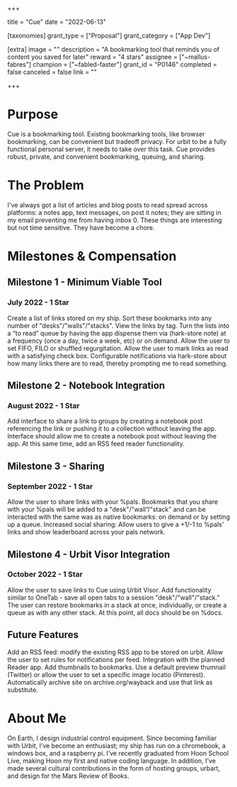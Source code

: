 +++

title = "Cue"
date = "2022-06-13"

[taxonomies]
grant_type = ["Proposal"]
grant_category = ["App Dev"]

[extra]
image = ""
description = "A bookmarking tool that reminds you of content you saved for later"
reward = "4 stars"
assignee = ["~mallus-fabres"]
champion = ["~fabled-faster"]
grant_id = "P0146"
completed = false
canceled = false
link = ""

+++

# Purpose
Cue is a bookmarking tool. Existing bookmarking tools, like browser bookmarking, can be convenient but tradeoff privacy. For urbit to be a fully functional personal server, it needs to take over this task. Cue provides robust, private, and convenient bookmarking, queuing, and sharing.

# The Problem
I've always got a list of articles and blog posts to read spread across platforms: a notes app, text messages, on post it notes; they are sitting in my email preventing me from having inbox 0. These things are interesting but not time sensitive. They have become a chore.

# Milestones & Compensation 
## Milestone 1 - Minimum Viable Tool
### July 2022 - 1 Star
Create a list of links stored on my ship.
Sort these bookmarks into any number of "desks"/"walls"/"stacks".
View the links by tag.
Turn the lists into a “to read” queue by having the app dispense them via (hark-store note) at a frequency (once a day, twice a week, etc) or on demand. Allow the user to set FIFO, FILO or shuffled regurgitation.
Allow the user to mark links as read with a satisfying check box.
Configurable notifications via hark-store about how many links there are to read, thereby prompting me to read something.
## Milestone 2 - Notebook Integration
### August 2022 - 1 Star
Add interface to share a link to groups by creating a notebook post referencing the link or pushing it to a collection without leaving the app.
Interface should allow me to create a notebook post without leaving the app.
At this same time, add an RSS feed reader functionality.
## Milestone 3 - Sharing
### September 2022 - 1 Star
Allow the user to share links with your %pals. Bookmarks that you share with your %pals will be added to a "desk"/"wall”/"stack" and can be interacted with the same was as native bookmarks: on demand or by setting up a queue.
Increased social sharing: Allow users to give a +1/-1 to %pals’ links and show leaderboard across your pals network.
## Milestone 4 - Urbit Visor Integration
### October 2022 - 1 Star
Allow the user to save links to Cue using Urbit Visor.
Add functionality similar to OneTab - save all open tabs to a session "desk"/"wall"/"stack.” The user can restore bookmarks in a stack at once, individually, or create a queue as with any other stack.
At this point, all docs should be on %docs.

## Future Features
Add an RSS feed: modify the existing RSS app to be stored on urbit. Allow the user to set rules for notifications per feed.
Integration with the planned Reader app.
Add thumbnails to bookmarks. Use a default preview thumnail (Twitter) or allow the user to set a specific image locatio (Pinterest).
Automatically archive site on archive.org/wayback and use that link as substitute.

# About Me
On Earth, I design industrial control equipment. Since becoming familiar with Urbit, I’ve become an enthusiast; my ship has run on a chromebook, a windows box, and a raspberry pi. I’ve recently graduated from Hoon School Live, making Hoon my first and native coding language. In addition, I’ve made several cultural contributions in the form of hosting groups, urbart, and design for the Mars Review of Books.

